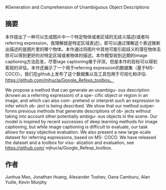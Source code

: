#Generation and Comprehension of Unambiguous Object Descriptions

## 摘要

本作提出了一种可以生成图片中一个特定物体或者区域的无歧义描述(或者叫referring expression，我理解就是特定区域表述)，即可以通过理解这个表述推断出描述的是图片里的哪个物体。本作通过将图片中其他可能引起歧义的潜在物体去除可以得到更好的对特定区域或者物体的描述。本作模型收到近期的image captioning方法启发，尽管iage captioning难于评测，但是本作的目标可以得到客观的评估。本作还展示了一个用于referring expression的数据集（基于MS-COCO）。我们在github上发布了这个数据集以及工具包用于可视化和评估: https://github.com/mjhucla/Google_Refexp_toolbox。

We propose a method that can generate an unambigu- ous description (known as a referring expression) of a spe- cific object or region in an image, and which can also com- prehend or interpret such an expression to infer which ob- ject is being described. We show that our method outper- forms previous methods that generate descriptions of ob- jects without taking into account other potentially ambigu- ous objects in the scene. Our model is inspired by recent successes of deep learning methods for image captioning, but while image captioning is difficult to evaluate, our task allows for easy objective evaluation. We also present a new large-scale dataset for referring expressions, based on MS- COCO. We have released the dataset and a toolbox for visu- alization and evaluation, see https://github.com/ mjhucla/Google_Refexp_toolbox.

## 作者

Junhua Mao, Jonathan Huang, Alexander Toshev, Oana Camburu, Alan Yuille, Kevin Murphy
